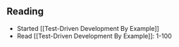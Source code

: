 ## Reading

- Started [[Test-Driven Development By Example]]
- Read [[Test-Driven Development By Example]]: 1-100
